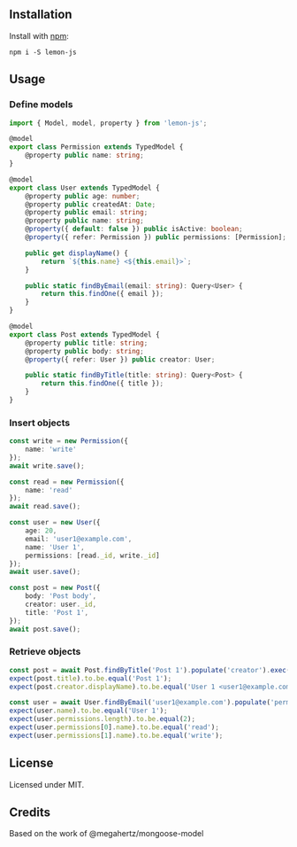 ## Installation

Install with [npm](https://npmjs.org/package/lemon-js):

    npm i -S lemon-js

## Usage

### Define models

```typescript
import { Model, model, property } from 'lemon-js';

@model
export class Permission extends TypedModel {
	@property public name: string;
}

@model
export class User extends TypedModel {
	@property public age: number;
	@property public createdAt: Date;
	@property public email: string;
	@property public name: string;
	@property({ default: false }) public isActive: boolean;
	@property({ refer: Permission }) public permissions: [Permission];

	public get displayName() {
		return `${this.name} <${this.email}>`;
	}

	public static findByEmail(email: string): Query<User> {
		return this.findOne({ email });
	}
}

@model
export class Post extends TypedModel {
	@property public title: string;
	@property public body: string;
	@property({ refer: User }) public creator: User;

	public static findByTitle(title: string): Query<Post> {
		return this.findOne({ title });
	}
}
```

### Insert objects
```typescript
const write = new Permission({
	name: 'write'
});
await write.save();

const read = new Permission({
	name: 'read'
});
await read.save();

const user = new User({
	age: 20,
	email: 'user1@example.com',
	name: 'User 1',
	permissions: [read._id, write._id]
});
await user.save();

const post = new Post({
	body: 'Post body',
	creator: user._id,
	title: 'Post 1',
});
await post.save();
```

### Retrieve objects
```typescript
const post = await Post.findByTitle('Post 1').populate('creator').exec();
expect(post.title).to.be.equal('Post 1');
expect(post.creator.displayName).to.be.equal('User 1 <user1@example.com>');

const user = await User.findByEmail('user1@example.com').populate('permissions').exec();
expect(user.name).to.be.equal('User 1');
expect(user.permissions.length).to.be.equal(2);
expect(user.permissions[0].name).to.be.equal('read');
expect(user.permissions[1].name).to.be.equal('write');
```

## License

Licensed under MIT.

## Credits

Based on the work of @megahertz/mongoose-model